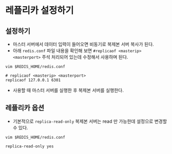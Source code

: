 # 레플리카 설정하기

## 설정하기

* 마스터 서버에서 데이터 입력이 들어오면 비동기로 복제본 서버 복사가 된다. 
* 아래 `redis.conf` 파일 내용을 확인해 보면 `#replicaof <masterip> <masterport>` 주석 처리되어 있는데 수정해서 사용하며 된다.

```shell script
vim $REDIS_HOME/redis.conf

# replicaof <masterip> <masterport>
replicaof 127.0.0.1 6301
```

* 사용할 때 마스터 서버를 실행한 후 복제본 서버를 실행한다. 

## 레플리카 옵션

* 기본적으로 `replica-read-only` 복제본 서버는 read 만 가능한데 설정으로 변경할 수 있다.

```shell script
vim $REDIS_HOME/redis.conf

replica-read-only yes
``` 
